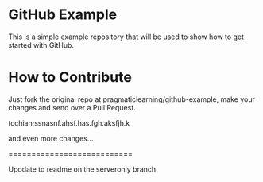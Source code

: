 GitHub Example
==============

This is a simple example repository that will be used to show how to get started with GitHub.

How to Contribute
=================

Just fork the original repo at pragmaticlearning/github-example, make your changes and send over a Pull Request.

tcchian;ssnasnf.ahsf.has.fgh.aksfjh.k


and even more changes...

===========================

Upodate to readme on the serveronly branch
